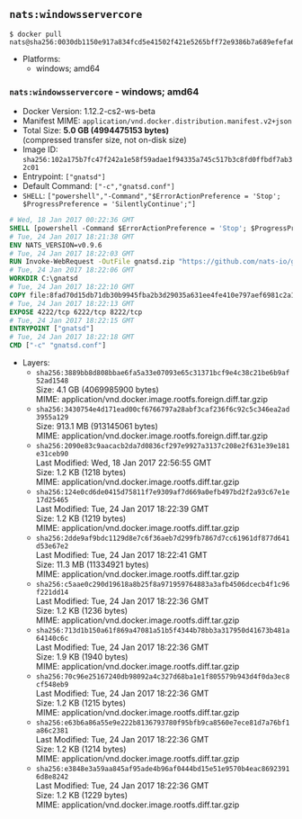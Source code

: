 ## `nats:windowsservercore`

```console
$ docker pull nats@sha256:0030db1150e917a834fcd5e41502f421e5265bff72e9386b7a689efefa6fe48f
```

-	Platforms:
	-	windows; amd64

### `nats:windowsservercore` - windows; amd64

-	Docker Version: 1.12.2-cs2-ws-beta
-	Manifest MIME: `application/vnd.docker.distribution.manifest.v2+json`
-	Total Size: **5.0 GB (4994475153 bytes)**  
	(compressed transfer size, not on-disk size)
-	Image ID: `sha256:102a175b7fc47f242a1e58f59adae1f94335a745c517b3c8fd0ffbdf7ab32c01`
-	Entrypoint: `["gnatsd"]`
-	Default Command: `["-c","gnatsd.conf"]`
-	`SHELL`: `["powershell","-Command","$ErrorActionPreference = 'Stop'; $ProgressPreference = 'SilentlyContinue';"]`

```dockerfile
# Wed, 18 Jan 2017 00:22:36 GMT
SHELL [powershell -Command $ErrorActionPreference = 'Stop'; $ProgressPreference = 'SilentlyContinue';]
# Tue, 24 Jan 2017 18:21:38 GMT
ENV NATS_VERSION=v0.9.6
# Tue, 24 Jan 2017 18:22:03 GMT
RUN Invoke-WebRequest -OutFile gnatsd.zip "https://github.com/nats-io/gnatsd/releases/download/$($env:NATS_VERSION)/gnatsd-$($env:NATS_VERSION)-windows-amd64.zip" -UseBasicParsing ;     Expand-Archive gnatsd.zip -DestinationPath C:\ ;     Move-Item "C:/gnatsd-$($env:NATS_VERSION)-windows-amd64" 'c:/gnatsd';     Remove-Item gnatsd.zip
# Tue, 24 Jan 2017 18:22:06 GMT
WORKDIR C:\gnatsd
# Tue, 24 Jan 2017 18:22:10 GMT
COPY file:8fad70d15db71db30b9945fba2b3d29035a631ee4fe410e797aef6981c2a1879 in gnatsd.conf 
# Tue, 24 Jan 2017 18:22:13 GMT
EXPOSE 4222/tcp 6222/tcp 8222/tcp
# Tue, 24 Jan 2017 18:22:15 GMT
ENTRYPOINT ["gnatsd"]
# Tue, 24 Jan 2017 18:22:18 GMT
CMD ["-c" "gnatsd.conf"]
```

-	Layers:
	-	`sha256:3889bb8d808bbae6fa5a33e07093e65c31371bcf9e4c38c21be6b9af52ad1548`  
		Size: 4.1 GB (4069985900 bytes)  
		MIME: application/vnd.docker.image.rootfs.foreign.diff.tar.gzip
	-	`sha256:3430754e4d171ead00cf6766797a28abf3caf236f6c92c5c346ea2ad3955a129`  
		Size: 913.1 MB (913145061 bytes)  
		MIME: application/vnd.docker.image.rootfs.foreign.diff.tar.gzip
	-	`sha256:2090e83c9aacacb2da7d0836cf297e9927a3137c208e2f631e39e181e31ceb90`  
		Last Modified: Wed, 18 Jan 2017 22:56:55 GMT  
		Size: 1.2 KB (1218 bytes)  
		MIME: application/vnd.docker.image.rootfs.diff.tar.gzip
	-	`sha256:124e0cd6de0415d75811f7e9309af7d669a0efb497bd2f2a93c67e1e17d25465`  
		Last Modified: Tue, 24 Jan 2017 18:22:39 GMT  
		Size: 1.2 KB (1219 bytes)  
		MIME: application/vnd.docker.image.rootfs.diff.tar.gzip
	-	`sha256:2dde9af9bdc1129d8e7c6f36aeb7d299fb7867d7cc61961df877d641d53e67e2`  
		Last Modified: Tue, 24 Jan 2017 18:22:41 GMT  
		Size: 11.3 MB (11334921 bytes)  
		MIME: application/vnd.docker.image.rootfs.diff.tar.gzip
	-	`sha256:c5aae0c290d19618a8b25f8a971959764883a3afb4506dcecb4f1c96f221dd14`  
		Last Modified: Tue, 24 Jan 2017 18:22:36 GMT  
		Size: 1.2 KB (1236 bytes)  
		MIME: application/vnd.docker.image.rootfs.diff.tar.gzip
	-	`sha256:713d1b150a61f869a47081a51b5f4344b78bb3a317950d41673b481a64140c6c`  
		Last Modified: Tue, 24 Jan 2017 18:22:36 GMT  
		Size: 1.9 KB (1940 bytes)  
		MIME: application/vnd.docker.image.rootfs.diff.tar.gzip
	-	`sha256:70c96e25167240db98092a4c327d68ba1e1f805579b943d4f0da3ec8cf548eb9`  
		Last Modified: Tue, 24 Jan 2017 18:22:36 GMT  
		Size: 1.2 KB (1215 bytes)  
		MIME: application/vnd.docker.image.rootfs.diff.tar.gzip
	-	`sha256:e63b6a86a55e9e222b8136793780f95bfb9ca8560e7ece81d7a76bf1a86c2381`  
		Last Modified: Tue, 24 Jan 2017 18:22:36 GMT  
		Size: 1.2 KB (1214 bytes)  
		MIME: application/vnd.docker.image.rootfs.diff.tar.gzip
	-	`sha256:e3848e3a59aa845af95ade4b96af0444bd15e51e9570b4eac86923916d8e8242`  
		Last Modified: Tue, 24 Jan 2017 18:22:36 GMT  
		Size: 1.2 KB (1229 bytes)  
		MIME: application/vnd.docker.image.rootfs.diff.tar.gzip
